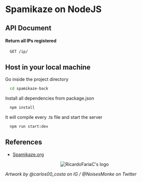 # Spamikaze on NodeJS

## API Document

#### Return all IPs registered

```zsh
  GET /ip/
```

## Host in your local machine

Go inside the project directory

```zsh
  cd spamikaze-back
```

Install all dependencies from package.json

```zsh
  npm install
```

It will compile every .ts file and start the server

```zsh
  npm run start:dev
```

## References

- [Spamikaze.org](https://spamikaze.org/)

<p align="center">
  <img src="https://avatars.githubusercontent.com/u/81196611?s=400&u=fb28a7276921e1dacf4e41da6026819ae0390fca&v=4" alt="RicardoFariaC's logo">
</p>
<i align="right">Artwork by @carlos00_costa on IG / @NoisesMonke on Twitter</i>
